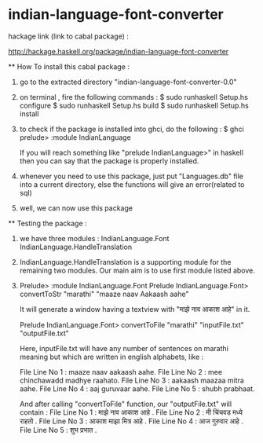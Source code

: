 indian-language-font-converter
==============================

hackage link (link to cabal package) :

http://hackage.haskell.org/package/indian-language-font-converter

** How To install this cabal package :

1) go to the extracted directory "indian-language-font-converter-0.0"

2) on terminal , fire the following commands :
      $ sudo runhaskell Setup.hs configure
      $ sudo runhaskell Setup.hs build
      $ sudo runhaskell Setup.hs install

3) to check if the package is installed into ghci, do the following :
      $ ghci
      prelude> :module IndianLanguage

   If you will reach something like "prelude IndianLanguage>" in haskell then you can say that the package is properly installed.

4) whenever you need to use this package, just put "Languages.db" file into a current directory, else the functions will give an error(related to sql)

5) well, we can now use this package


** Testing the package :

1) we have three modules : 
		IndianLanguage.Font
		IndianLanguage.HandleTranslation

2) IndianLanguage.HandleTranslation is a supporting module for the remaining two modules. Our main aim is to use first module listed above.

3) Prelude> :module IndianLanguage.Font 
   Prelude IndianLanguage.Font> convertToStr "marathi" "maaze naav Aakaash aahe" 

   It will generate a window having a textview with "माझे नाव आकाश आहे" in it.
 
   Prelude IndianLanguage.Font> convertToFile "marathi" "inputFile.txt" "outputFile.txt"

   Here, inputFile.txt will have any number of sentences on marathi meaning but which are written in english alphabets, like :

   File Line No 1 : maaze naav aakaash aahe. 
   File Line No 2 : mee chinchawadd madhye raahato. 
   File Line No 3 : aakaash maazaa mitra aahe. 
   File Line No 4 : aaj guruvaar aahe. 
   File Line No 5 : shubh prabhaat. 

   And after calling "convertToFile" function, our "outputFile.txt" will contain :
   File Line No 1 : माझे नाव आकाश आहे .
   File Line No 2 : मी चिंचवड मध्ये राहतो . 
   File Line No 3 : आकाश माझा मित्र आहे . 
   File Line No 4 : आज गुरुवार आहे . 
   File Line No 5 : शुभ प्रभात .
